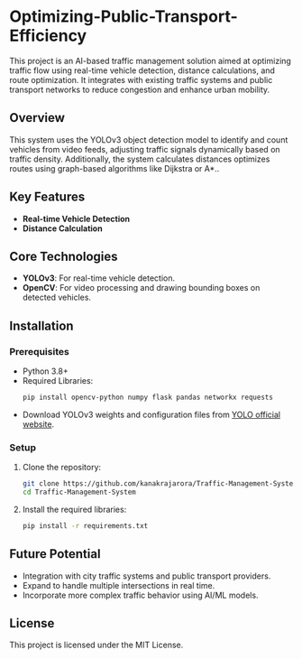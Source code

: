 # Optimizing-Public-Transport-Efficiency

This project is an AI-based traffic management solution aimed at optimizing traffic flow using real-time vehicle detection, distance calculations, and route optimization. It integrates with existing traffic systems and public transport networks to reduce congestion and enhance urban mobility.

## **Overview**
This system uses the YOLOv3 object detection model to identify and count vehicles from video feeds, adjusting traffic signals dynamically based on traffic density. Additionally, the system calculates distances  optimizes routes using graph-based algorithms like Dijkstra or A*..

## **Key Features**
- **Real-time Vehicle Detection**
- **Distance Calculation**

## **Core Technologies**
- **YOLOv3**: For real-time vehicle detection.
- **OpenCV**: For video processing and drawing bounding boxes on detected vehicles.

## **Installation**
### Prerequisites
- Python 3.8+
- Required Libraries:
  ```bash
  pip install opencv-python numpy flask pandas networkx requests
  ```
- Download YOLOv3 weights and configuration files from [YOLO official website](https://pjreddie.com/darknet/yolo/).

### Setup
1. Clone the repository:
   ```bash
   git clone https://github.com/kanakrajarora/Traffic-Management-System.git
   cd Traffic-Management-System
   ```
2. Install the required libraries:
   ```bash
   pip install -r requirements.txt
   ```

## **Future Potential**
- Integration with city traffic systems and public transport providers.
- Expand to handle multiple intersections in real time.
- Incorporate more complex traffic behavior using AI/ML models.

## **License**
This project is licensed under the MIT License.
